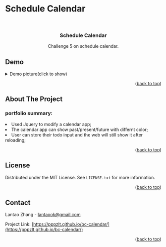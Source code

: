# Schedule Calendar


<!-- PROJECT LOGO -->
<br />
<div align="center">
  <h3 align="center">Schedule Calendar</h3>
 
  <p align="center">
    Challenge 5 on schedule calendar.

  </p>
</div>



## Demo
 <details>
  <summary>Demo picture(click to show)</summary>
<img src="./Assets/img/screenshot.jpg" alt="demo">
</details>
<p align="right">(<a href="#readme-top">back to top</a>)</p>

<!-- ABOUT THE PROJECT -->
## About The Project


### portfolio summary:
<li>Used Jquery to modify a calendar app;
<li>The calendar app can show past/present/future with differnt color;
<li>User can store their todo input and the web will still show it after reloading;



<p align="right">(<a href="#readme-top">back to top</a>)</p>





<!-- LICENSE -->
## License

Distributed under the MIT License. See `LICENSE.txt` for more information.

<p align="right">(<a href="#readme-top">back to top</a>)</p>



<!-- CONTACT -->
## Contact

Lantao Zhang - lantaook@gmail.com

Project Link: [https://pppzlt.github.io/bc-calendar/](https://pppzlt.github.io/bc-calendar/)

<p align="right">(<a href="#readme-top">back to top</a>)</p>


